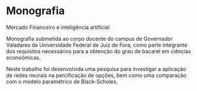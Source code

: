 # Monografia
Mercado Financeiro e inteligência artificial


Monografia submetida ao corpo docente do campus de Governador Valadares da Universidade Federal de Juiz de Fora, como parte integrante dos requisitos necessários para a obtenção do grau de bacarel em ciências econoômicas.

Neste trabalho foi desenvolvida uma pesquisa para investigar a aplicação de redes neurais na percificação de opções, bem como uma comparação com o modelo paramétrico de Black-Scholes. 
